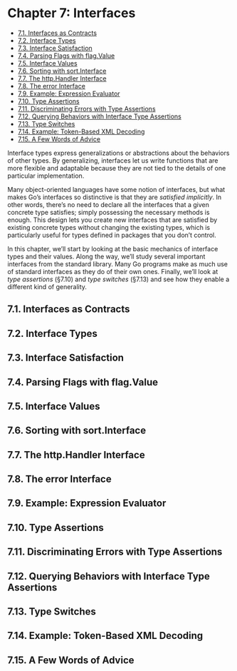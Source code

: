 # Chapter 7: Interfaces

<!-- TOC -->

- [7.1. Interfaces as Contracts](#71-interfaces-as-contracts)
- [7.2. Interface Types](#72-interface-types)
- [7.3. Interface Satisfaction](#73-interface-satisfaction)
- [7.4. Parsing Flags with flag.Value](#74-parsing-flags-with-flagvalue)
- [7.5. Interface Values](#75-interface-values)
- [7.6. Sorting with sort.Interface](#76-sorting-with-sortinterface)
- [7.7. The http.Handler Interface](#77-the-httphandler-interface)
- [7.8. The error Interface](#78-the-error-interface)
- [7.9. Example: Expression Evaluator](#79-example-expression-evaluator)
- [7.10. Type Assertions](#710-type-assertions)
- [7.11. Discriminating Errors with Type Assertions](#711-discriminating-errors-with-type-assertions)
- [7.12. Querying Behaviors with Interface Type Assertions](#712-querying-behaviors-with-interface-type-assertions)
- [7.13. Type Switches](#713-type-switches)
- [7.14. Example: Token-Based XML Decoding](#714-example-token-based-xml-decoding)
- [7.15. A Few Words of Advice](#715-a-few-words-of-advice)

<!-- /TOC -->

Interface types express generalizations or abstractions about the behaviors of other types. By generalizing, interfaces let us write functions that are more flexible and adaptable because they are not tied to the details of one particular implementation.

Many object-oriented languages have some notion of interfaces, but what makes Go’s interfaces so distinctive is that they are *satisfied implicitly*. In other words, there’s no need to declare all the interfaces that a given concrete type satisfies; simply possessing the necessary methods is enough. This design lets you create new interfaces that are satisfied by existing concrete types without changing the existing types, which is particularly useful for types defined in packages that you don’t control.

In this chapter, we’ll start by looking at the basic mechanics of interface types and their values. Along the way, we’ll study several important interfaces from the standard library. Many Go programs make as much use of standard interfaces as they do of their own ones. Finally, we’ll look at *type assertions* (§7.10) and *type switches* (§7.13) and see how they enable a different kind of generality.


## 7.1. Interfaces as Contracts 
## 7.2. Interface Types 
## 7.3. Interface Satisfaction 
## 7.4. Parsing Flags with flag.Value 
## 7.5. Interface Values
## 7.6. Sorting with sort.Interface 
## 7.7. The http.Handler Interface 
## 7.8. The error Interface 
## 7.9. Example: Expression Evaluator 
## 7.10. Type Assertions 
## 7.11. Discriminating Errors with Type Assertions 
## 7.12. Querying Behaviors with Interface Type Assertions 
## 7.13. Type Switches 
## 7.14. Example: Token-Based XML Decoding 
## 7.15. A Few Words of Advice
